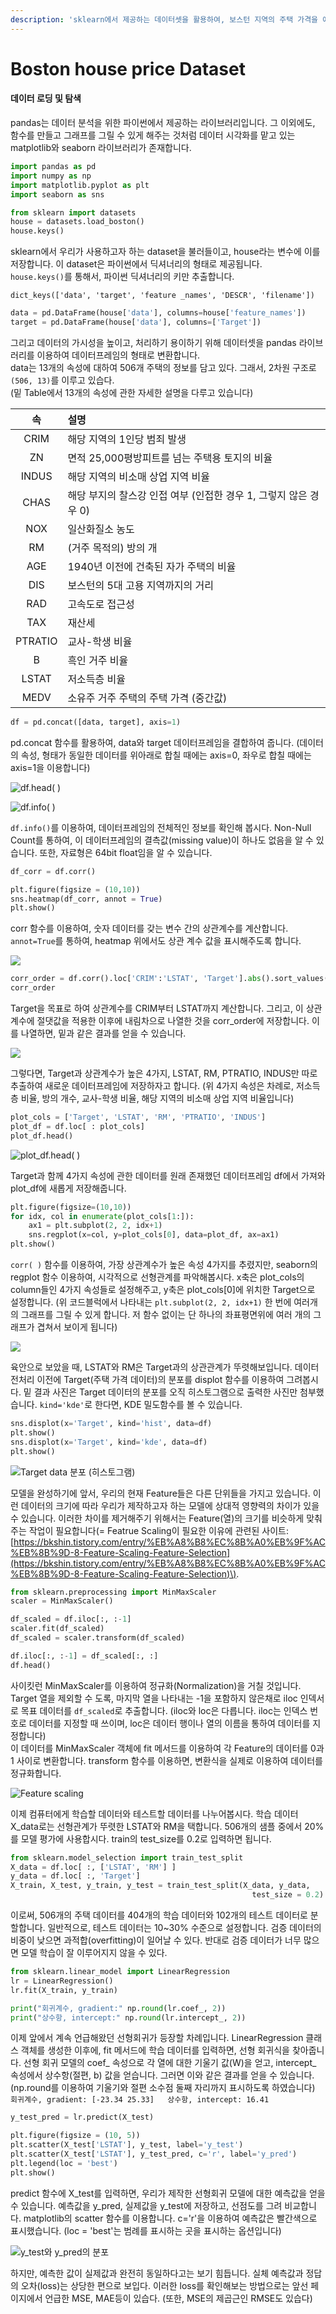 ```yaml
---
description: 'sklearn에서 제공하는 데이터셋을 활용하여, 보스턴 지역의 주택 가격을 예측하는 회귀 모델을 제작하는 페이지입니다.'
---
```


# Boston house price Dataset

#### 데이터 로딩 및 탐색 

pandas는 데이터 분석을 위한 파이썬에서 제공하는 라이브러리입니다. 그 이외에도, 함수를 만들고 그래프를 그릴 수 있게 해주는 것처럼 데이터 시각화를 맡고 있는 matplotlib와 seaborn 라이브러리가 존재합니다. 

```python
import pandas as pd
import numpy as np
import matplotlib.pyplot as plt
import seaborn as sns 

from sklearn import datasets
house = datasets.load_boston()
house.keys()
```

sklearn에서 우리가 사용하고자 하는 dataset을 불러들이고, house라는 변수에 이를 저장합니다. 이 dataset은 파이썬에서 딕셔너리의 형태로 제공됩니다.   
`house.keys()`를 통해서, 파이썬 딕셔너리의 키만 추출합니다. 

`dict_keys(['data', 'target', 'feature _names', 'DESCR', 'filename'])`

```python
data = pd.DataFrame(house['data'], columns=house['feature_names'])
target = pd.DataFrame(house['data'], columns=['Target'])
```

그리고 데이터의 가시성을 높이고,  처리하기 용이하기 위해 데이터셋을 pandas 라이브러리를 이용하여 데이터프레임의 형태로 변환합니다.   
data는 13개의 속성에 대하여 506개 주택의 정보를 담고 있다. 그래서, 2차원 구조로 `(506, 13)`를 이루고 있습다.   
\(밑 Table에서 13개의 속성에 관한 자세한 설명을 다루고 있습니다\) 

| 속 | 설명 |
| :---: | :--- |
| CRIM | 해당 지역의 1인당 범죄 발생 |
| ZN | 면적 25,000평방피트를 넘는 주택용 토지의 비율 |
| INDUS | 해당 지역의 비소매 상업 지역 비율 |
| CHAS | 해당 부지의 찰스강 인접 여부 \(인접한 경우 1, 그렇지 않은 경우 0\) |
| NOX | 일산화질소 농도 |
| RM | \(거주 목적의\) 방의 개 |
| AGE | 1940년 이전에 건축된 자가 주택의 비율 |
| DIS | 보스턴의 5대 고용 지역까지의 거리 |
| RAD | 고속도로 접근성 |
| TAX | 재산세 |
| PTRATIO | 교사-학생 비율 |
| B | 흑인 거주 비율 |
| LSTAT | 저소득층 비율 |
| MEDV | 소유주 거주 주택의 주택 가격 \(중간값\) |



```python
df = pd.concat([data, target], axis=1)
```

pd.concat 함수를 활용하여, data와 target 데이터프레임을 결합하여 줍니다. \(데이터의 속성, 형태가 동일한 데이터를 위아래로 합칠 때에는 axis=0, 좌우로 합칠 때에는 axis=1을 이용합니다\)

![df.head\( \)](../.gitbook/assets/image%20%2827%29.png)

![df.info\( \)](../.gitbook/assets/image%20%2828%29.png)

`df.info()`를 이용하여, 데이터프레임의 전체적인 정보를 확인해 봅시다. Non-Null Count를 통하여, 이 데이터프레임의 결측값\(missing value\)이 하나도 없음을 알 수 있습니다. 또한, 자료형은 64bit float임을 알 수 있습니다. 

```python
df_corr = df.corr()

plt.figure(figsize = (10,10))
sns.heatmap(df_corr, annot = True)
plt.show()
```

corr 함수를 이용하여, 숫자 데이터를 갖는 변수 간의 상관계수를 계산합니다. `annot=True`를 통하여, heatmap 위에서도 상관 계수 값을 표시해주도록 합니다. 

![](../.gitbook/assets/image%20%2849%29.png)

```python
corr_order = df.corr().loc['CRIM':'LSTAT', 'Target'].abs().sort_values(ascending=False)
corr_order
```

Target을 목표로 하여 상관계수를 CRIM부터 LSTAT까지 계산합니다. 그리고, 이 상관계수에 절댓값을 적용한 이후에 내림차으로 나열한 것을 corr\_order에 저장합니다. 이를 나열하면, 밑과 같은 결과를 얻을 수 있습니다.

![](../.gitbook/assets/image%20%2856%29.png)

그렇다면, Target과 상관계수가 높은 4가지, LSTAT, RM, PTRATIO, INDUS만 따로 추출하여 새로운 데이터프레임에 저장하자고 합니다.  \(위 4가지 속성은 차례로, 저소득층 비율, 방의 개수, 교사-학생 비율, 해당 지역의 비소매 상업 지역 비율입니다\) 

```python
plot_cols = ['Target', 'LSTAT', 'RM', 'PTRATIO', 'INDUS']
plot_df = df.loc[ : plot_cols]
plot_df.head()
```

![plot\_df.head\( \)](../.gitbook/assets/image%20%2851%29.png)

Target과 함께 4가지 속성에 관한 데이터를 원래 존재했던 데이터프레임 df에서 가져와 plot\_df에 새롭게 저장해줍니다. 

```python
plt.figure(figsize=(10,10))
for idx, col in enumerate(plot_cols[1:]):
    ax1 = plt.subplot(2, 2, idx+1)
    sns.regplot(x=col, y=plot_cols[0], data=plot_df, ax=ax1)
plt.show()
```

`corr( )` 함수를 이용하여, 가장 상관계수가 높은 속성 4가지를 추렸지만, seaborn의 regplot 함수 이용하여, 시각적으로 선형관계를 파악해봅시다. x축은 plot\_cols의 column들인 4가지 속성들로 설정해주고, y축은 plot\_cols\[0\]에 위치한 Target으로 설정합니다. \(위 코드블럭에서 나타내는 `plt.subplot(2, 2, idx+1)` 한 번에 여러개의 그래프를 그릴 수 있게 합니다. 저 함수 없이는 단 하나의 좌표평면위에 여러 개의 그래프가 겹쳐서 보이게 됩니다\)

![](../.gitbook/assets/image%20%2866%29.png)

육안으로 보았을 때, LSTAT와 RM은 Target과의 상관관계가 뚜렷해보입니다. 데이터 전처리 이전에 Target\(주택 가격 데이터\)의 분포를 displot 함수를 이용하여 그려봅시다. 밑 결과 사진은 Target 데이터의 분포를 오직 히스토그램으로 출력한 사진만 첨부했습니다. `kind='kde'`로 한다면, KDE 밀도함수를 볼 수 있습니다.

```python
sns.displot(x='Target', kind='hist', data=df)
plt.show()
sns.displot(x='Target', kind='kde', data=df)
plt.show()
```

![Target data &#xBD84;&#xD3EC; \(&#xD788;&#xC2A4;&#xD1A0;&#xADF8;&#xB7A8;\)](../.gitbook/assets/image%20%2869%29.png)

모델을 완성하기에 앞서, 우리의 현재 Feature들은 다른 단위들을 가지고 있습니다. 이런 데이터의 크기에 따라 우리가 제작하고자 하는 모델에 상대적 영향력의 차이가 있을 수 있습니다. 이러한 차이를 제거해주기 위해서는 Feature\(열\)의 크기를 비슷하게 맞춰주는 작업이 필요합니다\(= Featrue Scaling이 필요한 이유에 관련된 사이트: [https://bkshin.tistory.com/entry/%EB%A8%B8%EC%8B%A0%EB%9F%AC%EB%8B%9D-8-Feature-Scaling-Feature-Selection](https://bkshin.tistory.com/entry/%EB%A8%B8%EC%8B%A0%EB%9F%AC%EB%8B%9D-8-Feature-Scaling-Feature-Selection)\). 

```python
from sklearn.preprocessing import MinMaxScaler
scaler = MinMaxScaler()

df_scaled = df.iloc[:, :-1]
scaler.fit(df_scaled)
df_scaled = scaler.transform(df_scaled)

df.iloc[:, :-1] = df_scaled[:, :]
df.head()
```

사이킷런 MinMaxScaler를 이용하여 정규화\(Normalization\)을 거칠 것입니다. Target 열을 제외할 수  도록, 마지막 열을 나타내는 -1을  포함하지 않은채로 iloc 인덱서로 목표 데이터를 `df_scaled`로 추출합니다. \(iloc와 loc은 다릅니다. iloc는 인덱스 번호로 데이터를 지정할 때 쓰이며, loc은 데이터 행이나 열의 이름을 통하여 데이터를 지정합니다\)   
이 데이터를 MinMaxScaler 객체에 fit 메서드를 이용하여 각 Feature의 데이터를 0과 1 사이로 변환합니다. transform 함수를 이용하면, 변환식을 실제로 이용하여 데이터를 정규화합니다. 

![Feature scaling](../.gitbook/assets/image%20%2835%29.png)

이제 컴퓨터에게 학습할 데이터와 테스트할 데이터를 나누어봅시다. 학습 데이터 X\_data로는 선형관계가 뚜렷한 LSTAT와 RM을 택합니다. 506개의 샘플 중에서 20%를 모델 평가에 사용합시다. train의 test\_size를 0.2로 입력하면 됩니다. 

```python
from sklearn.model_selection import train_test_split
X_data = df.loc[ :, ['LSTAT', 'RM'] ]
y_data = df.loc[ :, 'Target']
X_train, X_test, y_train, y_test = train_test_split(X_data, y_data,
                                                      test_size = 0.2)
```

이로써, 506개의 주택 데이터를 404개의 학습 데이터와 102개의 테스트 데이터로 분할합니다.   일반적으로, 테스트 데이터는 10~30% 수준으로 설정합니다. 검증 데이터의 비중이 낮으면 과적합\(overfitting\)이 일어날 수 있다. 반대로 검증 데이터가 너무 많으면 모델 학습이 잘 이루어지지 않을 수 있다. 

```python
from sklearn.linear_model import LinearRegression
lr = LinearRegression()
lr.fit(X_train, y_train)

print("회귀계수, gradient:" np.round(lr.coef_, 2))
print("상수항, intercept:" np.round(lr.intercept_, 2))
```

이제 앞에서 계속 언급해왔던 선형회귀가 등장할 차례입니다. LinearRegression 클래스  객체를 생성한 이후에, fit 메서드에 학습 데이터를 입력하면, 선형 회귀식을 찾아줍니다.  선형 회귀 모델의 coef\_ 속성으로 각 열에 대한 기울기 값\(W\)을 얻고, intercept\_ 속성에서 상수항\(절편, b\) 값을 얻습니다. 그러면 이와 같은 결과를 얻을 수 있습니다. \(np.round를 이용하여 기울기와 절편 소수점 둘째 자리까지 표시하도록 하였습니다\)  
`회귀계수, gradient: [-23.34 25.33]  
상수항, intercept: 16.41`

```python
y_test_pred = lr.predict(X_test)

plt.figure(figsize = (10, 5))
plt.scatter(X_test['LSTAT'], y_test, label='y_test')
plt.scatter(X_test['LSTAT'], y_test_pred, c='r', label='y_pred')
plt.legend(loc = 'best')
plt.show()
```

predict 함수에 X\_test를 입력하면, 우리가 제작한 선형회귀 모델에 대한 예측값을 얻을 수 있습니다. 예측값을 y\_pred, 실제값을 y\_test에 저장하고, 선점도를 그려 비교합니다. matplotlib의 scatter 함수를 이용합니다. c='r'을 이용하여 예측값은 빨간색으로 표시했습니다. \(loc = 'best'는 범례를 표시하는 곳을 표시하는 옵션입니다\)

![y\_test&#xC640; y\_pred&#xC758; &#xBD84;&#xD3EC;](../.gitbook/assets/image%20%2814%29.png)

하지만, 예측한 값이 실제값과 완전히 동일하다고는 보기 힘듭니다. 실체 예측값과 정답의 오차\(loss\)는 상당한 편으로 보입다. 이러한 loss를 확인해보는 방법으로는 앞선 페이지에서 언급한 MSE, MAE등이 있습다. \(또한, MSE의 제곱근인 RMSE도 있습다\)

